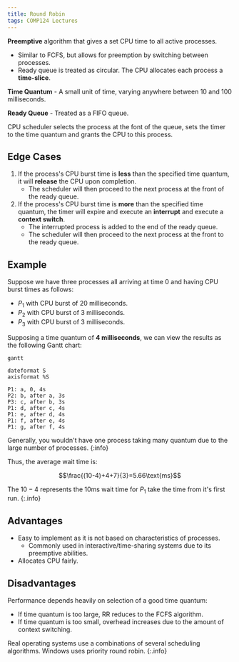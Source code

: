 ```yaml
---
title: Round Robin
tags: COMP124 Lectures
---
```

**Preemptive** algorithm that gives a set CPU time to all active processes.

* Similar to FCFS, but allows for preemption by switching between processes.
* Ready queue is treated as circular. The CPU allocates each process a **time-slice**.

**Time Quantum** - A small unit of time, varying anywhere between 10 and 100 milliseconds.

**Ready Queue** - Treated as a FIFO queue.

CPU scheduler selects the process at the font of the queue, sets the timer to the time quantum and grants the CPU to this process.

## Edge Cases

1. If the process's CPU burst time is **less** than the specified time quantum, it will **release** the CPU upon completion.
	* The scheduler will then proceed to the next process at the front of the ready queue.
1. If the process's CPU burst time is **more** than the specified time quantum, the timer will expire and execute an **interrupt** and execute a **context switch**.
	* The interrupted process is added to the end of the ready queue.
	* The scheduler will then proceed to the next process at the front to the ready queue.
	
## Example
Suppose we have three processes all arriving at time 0 and having CPU burst times as follows:

* $P_1$ with CPU burst of 20 milliseconds.
* $P_2$ with CPU burst of 3 milliseconds.
* $P_3$ with CPU burst of 3 milliseconds.

Supposing a time quantum of **4 milliseconds**, we can view the results as the following Gantt chart:

```mermaid
gantt

dateformat S
axisformat %S

P1: a, 0, 4s
P2: b, after a, 3s
P3: c, after b, 3s
P1: d, after c, 4s
P1: e, after d, 4s
P1: f, after e, 4s
P1: g, after f, 4s
```

Generally, you wouldn't have one process taking many quantum due to the large number of processes.
{:info}

Thus, the average wait time is:

$$\frac{(10-4)+4+7}{3}=5.66\text{ms}$$

The $10-4$ represents the 10ms wait time for $P_1$ take the time from it's first run.
{:.info}

## Advantages

* Easy to implement as it is not based on characteristics of processes.
	* Commonly used in interactive/time-sharing systems due to its preemptive abilities.
* Allocates CPU fairly.

## Disadvantages
Performance depends heavily on selection of a good time quantum:
	
* If time quantum is too large, RR reduces to the FCFS algorithm.
* If time quantum is too small, overhead increases due to the amount of context switching.

Real operating systems use a combinations of several scheduling algorithms. Windows uses priority round robin.
{:.info}